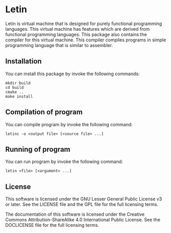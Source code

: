 # Letin

Letin is virtual machine that is designed for purely functional programming languages. This
virtual machine has features which are derived from functional programming languages. This
package also contains the compiler for this virtual machine. This compiler compiles programs in
simple programming language that is similar to assembler.

## Installation

You can install this package by invoke the following commands:

    mkdir build
    cd build
    cmake ..
    make install

## Compilation of program

You can compile program by invoke the following command: 

    letinc -o <output file> [<source file> ...]

## Running of program

You can run program by invoke the following command: 

    letin <file> [<argument> ...]

## License

This software is licensed under the GNU Lesser General Public License v3 or later. See the
LICENSE file and the GPL file for the full licensing terms.

The documentation of this software is licensed under the Creative Commons
Attribution-ShareAlike 4.0 International Public License. See the DOCLICENSE file for the full
licensing terms.
